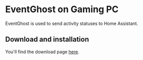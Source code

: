 # EventGhost on Gaming PC

EventGhost is used to send activity statuses to Home Assistant.


## Download and installation

You'll find the download page [here](http://www.eventghost.net/downloads/).
